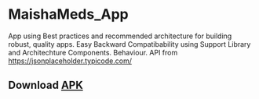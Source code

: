 # MaishaMeds_App
App using Best practices and recommended architecture for building robust, quality apps. Easy Backward Compatibability using Support Library and Architechture Components. Behaviour. API from https://jsonplaceholder.typicode.com/

## Download [APK](https://github.com/JobGetabu/MaishaMeds_App/raw/master/app/debug/app-debug.apk) 
